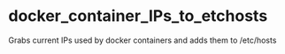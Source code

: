 # docker_container_IPs_to_etchosts
Grabs current IPs used by docker containers and adds them to /etc/hosts
